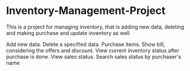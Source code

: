 # Inventory-Management-Project
This is a project for managing inventory, that is adding new data, deleting and making purchase and update inventory as well

Add new data.
Delete a specified data.
Purchase items.
Show bill, considering the offers and discount.
View current inventory status after purchase is done.
View sales status.
Search sales status by purchaser's name
